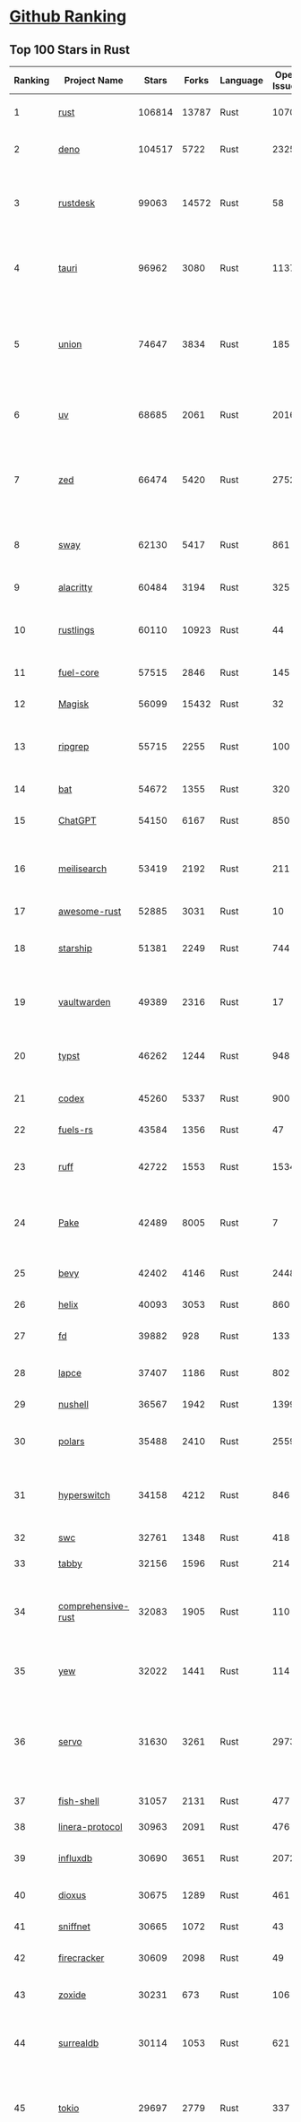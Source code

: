 [Github Ranking](../README.md)
==========

## Top 100 Stars in Rust

| Ranking | Project Name | Stars | Forks | Language | Open Issues | Description | Last Commit |
| ------- | ------------ | ----- | ----- | -------- | ----------- | ----------- | ----------- |
| 1 | [rust](https://github.com/rust-lang/rust) | 106814 | 13787 | Rust | 10701 | Empowering everyone to build reliable and efficient software. | 2025-09-30T02:34:20Z |
| 2 | [deno](https://github.com/denoland/deno) | 104517 | 5722 | Rust | 2325 | A modern runtime for JavaScript and TypeScript. | 2025-09-30T00:28:07Z |
| 3 | [rustdesk](https://github.com/rustdesk/rustdesk) | 99063 | 14572 | Rust | 58 | An open-source remote desktop application designed for self-hosting, as an alternative to TeamViewer. | 2025-09-29T05:38:02Z |
| 4 | [tauri](https://github.com/tauri-apps/tauri) | 96962 | 3080 | Rust | 1137 | Build smaller, faster, and more secure desktop and mobile applications with a web frontend. | 2025-09-28T11:44:55Z |
| 5 | [union](https://github.com/unionlabs/union) | 74647 | 3834 | Rust | 185 | The trust-minimized, zero-knowledge bridging protocol, designed for censorship resistance, extremely high security, and usage in decentralized finance. | 2025-09-29T22:45:08Z |
| 6 | [uv](https://github.com/astral-sh/uv) | 68685 | 2061 | Rust | 2016 | An extremely fast Python package and project manager, written in Rust. | 2025-09-30T00:10:12Z |
| 7 | [zed](https://github.com/zed-industries/zed) | 66474 | 5420 | Rust | 2752 | Code at the speed of thought – Zed is a high-performance, multiplayer code editor from the creators of Atom and Tree-sitter. | 2025-09-30T01:56:18Z |
| 8 | [sway](https://github.com/FuelLabs/sway) | 62130 | 5417 | Rust | 861 | 🌴 Empowering everyone to build reliable and efficient smart contracts. | 2025-09-30T02:44:39Z |
| 9 | [alacritty](https://github.com/alacritty/alacritty) | 60484 | 3194 | Rust | 325 | A cross-platform, OpenGL terminal emulator. | 2025-09-21T01:17:27Z |
| 10 | [rustlings](https://github.com/rust-lang/rustlings) | 60110 | 10923 | Rust | 44 | :crab: Small exercises to get you used to reading and writing Rust code! | 2025-09-25T14:55:36Z |
| 11 | [fuel-core](https://github.com/FuelLabs/fuel-core) | 57515 | 2846 | Rust | 145 | Rust full node implementation of the Fuel v2 protocol. | 2025-09-29T23:40:42Z |
| 12 | [Magisk](https://github.com/topjohnwu/Magisk) | 56099 | 15432 | Rust | 32 | The Magic Mask for Android | 2025-09-29T09:33:02Z |
| 13 | [ripgrep](https://github.com/BurntSushi/ripgrep) | 55715 | 2255 | Rust | 100 | ripgrep recursively searches directories for a regex pattern while respecting your gitignore | 2025-09-24T14:02:48Z |
| 14 | [bat](https://github.com/sharkdp/bat) | 54672 | 1355 | Rust | 320 | A cat(1) clone with wings. | 2025-09-27T20:55:24Z |
| 15 | [ChatGPT](https://github.com/lencx/ChatGPT) | 54150 | 6167 | Rust | 850 | 🔮 ChatGPT Desktop Application (Mac, Windows and Linux) | 2024-08-29T17:58:11Z |
| 16 | [meilisearch](https://github.com/meilisearch/meilisearch) | 53419 | 2192 | Rust | 211 | A lightning-fast search engine API bringing AI-powered hybrid search to your sites and applications. | 2025-09-29T16:20:06Z |
| 17 | [awesome-rust](https://github.com/rust-unofficial/awesome-rust) | 52885 | 3031 | Rust | 10 | A curated list of Rust code and resources. | 2025-09-25T20:25:52Z |
| 18 | [starship](https://github.com/starship/starship) | 51381 | 2249 | Rust | 744 | ☄🌌️  The minimal, blazing-fast, and infinitely customizable prompt for any shell! | 2025-09-29T17:56:49Z |
| 19 | [vaultwarden](https://github.com/dani-garcia/vaultwarden) | 49389 | 2316 | Rust | 17 | Unofficial Bitwarden compatible server written in Rust, formerly known as bitwarden_rs | 2025-09-17T17:45:03Z |
| 20 | [typst](https://github.com/typst/typst) | 46262 | 1244 | Rust | 948 | A new markup-based typesetting system that is powerful and easy to learn. | 2025-09-29T15:38:28Z |
| 21 | [codex](https://github.com/openai/codex) | 45260 | 5337 | Rust | 900 | Lightweight coding agent that runs in your terminal | 2025-09-30T04:05:32Z |
| 22 | [fuels-rs](https://github.com/FuelLabs/fuels-rs) | 43584 | 1356 | Rust | 47 | Fuel Network Rust SDK | 2025-09-23T11:47:48Z |
| 23 | [ruff](https://github.com/astral-sh/ruff) | 42722 | 1553 | Rust | 1534 | An extremely fast Python linter and code formatter, written in Rust. | 2025-09-30T03:53:39Z |
| 24 | [Pake](https://github.com/tw93/Pake) | 42489 | 8005 | Rust | 7 | 🤱🏻 Turn any webpage into a desktop app with one command. 🤱🏻 一键打包网页生成轻量桌面应用。 | 2025-09-27T14:25:26Z |
| 25 | [bevy](https://github.com/bevyengine/bevy) | 42402 | 4146 | Rust | 2448 | A refreshingly simple data-driven game engine built in Rust | 2025-09-30T03:31:00Z |
| 26 | [helix](https://github.com/helix-editor/helix) | 40093 | 3053 | Rust | 860 | A post-modern modal text editor. | 2025-09-30T03:13:17Z |
| 27 | [fd](https://github.com/sharkdp/fd) | 39882 | 928 | Rust | 133 | A simple, fast and user-friendly alternative to 'find' | 2025-09-26T14:39:31Z |
| 28 | [lapce](https://github.com/lapce/lapce) | 37407 | 1186 | Rust | 802 | Lightning-fast and Powerful Code Editor written in Rust | 2025-09-16T06:29:46Z |
| 29 | [nushell](https://github.com/nushell/nushell) | 36567 | 1942 | Rust | 1399 | A new type of shell | 2025-09-29T16:15:58Z |
| 30 | [polars](https://github.com/pola-rs/polars) | 35488 | 2410 | Rust | 2559 | Extremely fast Query Engine for DataFrames, written in Rust | 2025-09-29T12:59:55Z |
| 31 | [hyperswitch](https://github.com/juspay/hyperswitch) | 34158 | 4212 | Rust | 846 | An open source payments switch written in Rust to make payments fast, reliable and affordable | 2025-09-30T00:30:25Z |
| 32 | [swc](https://github.com/swc-project/swc) | 32761 | 1348 | Rust | 418 | Rust-based platform for the Web | 2025-09-28T13:29:32Z |
| 33 | [tabby](https://github.com/TabbyML/tabby) | 32156 | 1596 | Rust | 214 | Self-hosted AI coding assistant | 2025-09-26T20:03:32Z |
| 34 | [comprehensive-rust](https://github.com/google/comprehensive-rust) | 32083 | 1905 | Rust | 110 | This is the Rust course used by the Android team at Google. It provides you the material to quickly teach Rust. | 2025-09-29T11:39:46Z |
| 35 | [yew](https://github.com/yewstack/yew) | 32022 | 1441 | Rust | 114 | Rust / Wasm framework for creating reliable and efficient web applications | 2025-09-26T03:05:44Z |
| 36 | [servo](https://github.com/servo/servo) | 31630 | 3261 | Rust | 2973 | Servo aims to empower developers with a lightweight, high-performance alternative for embedding web technologies in applications. | 2025-09-30T04:00:46Z |
| 37 | [fish-shell](https://github.com/fish-shell/fish-shell) | 31057 | 2131 | Rust | 477 | The user-friendly command line shell. | 2025-09-29T14:09:50Z |
| 38 | [linera-protocol](https://github.com/linera-io/linera-protocol) | 30963 | 2091 | Rust | 476 | Main repository for the Linera protocol | 2025-09-30T04:04:06Z |
| 39 | [influxdb](https://github.com/influxdata/influxdb) | 30690 | 3651 | Rust | 2072 | Scalable datastore for metrics, events, and real-time analytics | 2025-09-29T23:02:12Z |
| 40 | [dioxus](https://github.com/DioxusLabs/dioxus) | 30675 | 1289 | Rust | 461 | Fullstack app framework for web, desktop, and mobile. | 2025-09-28T02:36:41Z |
| 41 | [sniffnet](https://github.com/GyulyVGC/sniffnet) | 30665 | 1072 | Rust | 43 | Comfortably monitor your Internet traffic 🕵️‍♂️ | 2025-09-29T03:20:36Z |
| 42 | [firecracker](https://github.com/firecracker-microvm/firecracker) | 30609 | 2098 | Rust | 49 | Secure and fast microVMs for serverless computing. | 2025-09-29T20:45:02Z |
| 43 | [zoxide](https://github.com/ajeetdsouza/zoxide) | 30231 | 673 | Rust | 106 | A smarter cd command. Supports all major shells. | 2025-09-22T20:27:51Z |
| 44 | [surrealdb](https://github.com/surrealdb/surrealdb) | 30114 | 1053 | Rust | 621 | A scalable, distributed, collaborative, document-graph database, for the realtime web | 2025-09-30T00:00:09Z |
| 45 | [tokio](https://github.com/tokio-rs/tokio) | 29697 | 2779 | Rust | 337 | A runtime for writing reliable asynchronous applications with Rust. Provides I/O, networking, scheduling, timers, ... | 2025-09-29T15:51:20Z |
| 46 | [rust-course](https://github.com/sunface/rust-course) | 28766 | 2477 | Rust | 63 | “连续八年成为全世界最受喜爱的语言，无 GC 也无需手动内存管理、极高的性能和安全性、过程/OO/函数式编程、优秀的包管理、JS 未来基石" — 工作之余的第二语言来试试 Rust 吧。本书拥有全面且深入的讲解、生动贴切的示例、德芙般丝滑的内容，这可能是目前最用心的 Rust 中文学习教程 / Book  | 2025-09-17T11:52:01Z |
| 47 | [turborepo](https://github.com/vercel/turborepo) | 28762 | 2097 | Rust | 124 | Build system optimized for JavaScript and TypeScript, written in Rust | 2025-09-30T02:03:05Z |
| 48 | [yazi](https://github.com/sxyazi/yazi) | 28608 | 614 | Rust | 42 | 💥 Blazing fast terminal file manager written in Rust, based on async I/O. | 2025-09-28T15:22:38Z |
| 49 | [just](https://github.com/casey/just) | 27882 | 588 | Rust | 306 | 🤖 Just a command runner | 2025-09-27T21:10:27Z |
| 50 | [iced](https://github.com/iced-rs/iced) | 27736 | 1371 | Rust | 321 | A cross-platform GUI library for Rust, inspired by Elm | 2025-09-23T00:41:50Z |
| 51 | [delta](https://github.com/dandavison/delta) | 27638 | 441 | Rust | 276 | A syntax-highlighting pager for git, diff, grep, and blame output | 2025-08-03T15:43:25Z |
| 52 | [egui](https://github.com/emilk/egui) | 26650 | 1838 | Rust | 835 | egui: an easy-to-use immediate mode GUI in Rust that runs on both web and native | 2025-09-29T09:12:05Z |
| 53 | [zellij](https://github.com/zellij-org/zellij) | 26569 | 819 | Rust | 1204 | A terminal workspace with batteries included | 2025-09-29T12:58:41Z |
| 54 | [czkawka](https://github.com/qarmin/czkawka) | 26414 | 836 | Rust | 475 | Multi functional app to find duplicates, empty folders, similar images etc. | 2025-09-08T18:30:37Z |
| 55 | [qdrant](https://github.com/qdrant/qdrant) | 26359 | 1834 | Rust | 355 | Qdrant - High-performance, massive-scale Vector Database and Vector Search Engine for the next generation of AI. Also available in the cloud https://cloud.qdrant.io/ | 2025-09-29T22:12:43Z |
| 56 | [hyperfine](https://github.com/sharkdp/hyperfine) | 26271 | 423 | Rust | 44 | A command-line benchmarking tool | 2025-09-23T17:38:56Z |
| 57 | [atuin](https://github.com/atuinsh/atuin) | 25947 | 707 | Rust | 362 | ✨ Magical shell history | 2025-09-29T07:12:41Z |
| 58 | [Rocket](https://github.com/rwf2/Rocket) | 25407 | 1614 | Rust | 58 | A web framework for Rust. | 2025-08-31T17:17:07Z |
| 59 | [pingora](https://github.com/cloudflare/pingora) | 25175 | 1475 | Rust | 144 | A library for building fast, reliable and evolvable network services. | 2025-09-26T22:25:16Z |
| 60 | [Rust](https://github.com/TheAlgorithms/Rust) | 24754 | 2456 | Rust | 2 |  All Algorithms implemented in Rust  | 2025-09-26T19:07:54Z |
| 61 | [exa](https://github.com/ogham/exa) | 24155 | 662 | Rust | 196 | A modern replacement for ‘ls’. | 2024-09-24T15:18:09Z |
| 62 | [anki](https://github.com/ankitects/anki) | 23910 | 2517 | Rust | 250 | Anki is a smart spaced repetition flashcard program | 2025-09-29T14:13:09Z |
| 63 | [actix-web](https://github.com/actix/actix-web) | 23680 | 1798 | Rust | 189 | Actix Web is a powerful, pragmatic, and extremely fast web framework for Rust. | 2025-09-29T10:55:35Z |
| 64 | [chroma](https://github.com/chroma-core/chroma) | 23629 | 1855 | Rust | 241 | Open-source search and retrieval database for AI applications. | 2025-09-30T00:15:07Z |
| 65 | [tools](https://github.com/rome/tools) | 23579 | 650 | Rust | 86 | Unified developer tools for JavaScript, TypeScript, and the web | 2023-09-04T08:42:49Z |
| 66 | [axum](https://github.com/tokio-rs/axum) | 23261 | 1249 | Rust | 51 | Ergonomic and modular web framework built with Tokio, Tower, and Hyper | 2025-09-28T21:11:39Z |
| 67 | [difftastic](https://github.com/Wilfred/difftastic) | 23124 | 400 | Rust | 217 | a structural diff that understands syntax 🟥🟩 | 2025-09-26T13:58:22Z |
| 68 | [fnm](https://github.com/Schniz/fnm) | 22271 | 582 | Rust | 284 | 🚀 Fast and simple Node.js version manager, built in Rust | 2025-09-29T21:13:16Z |
| 69 | [tree-sitter](https://github.com/tree-sitter/tree-sitter) | 22181 | 2090 | Rust | 87 | An incremental parsing system for programming tools | 2025-09-29T22:50:36Z |
| 70 | [wezterm](https://github.com/wezterm/wezterm) | 22046 | 1002 | Rust | 1296 | A GPU-accelerated cross-platform terminal emulator and multiplexer written by @wez and implemented in Rust | 2025-09-09T14:05:13Z |
| 71 | [Graphite](https://github.com/GraphiteEditor/Graphite) | 21757 | 915 | Rust | 319 | An open source graphics editor for 2025: comprehensive 2D content creation tool suite for graphic design, digital art, and interactive real-time motion graphics — featuring node-based procedural editing | 2025-09-30T04:01:31Z |
| 72 | [coreutils](https://github.com/uutils/coreutils) | 21720 | 1583 | Rust | 359 | Cross-platform Rust rewrite of the GNU coreutils | 2025-09-29T20:58:30Z |
| 73 | [fhevm](https://github.com/zama-ai/fhevm) | 21390 | 919 | Rust | 11 | FHEVM, a full-stack framework for integrating Fully Homomorphic Encryption (FHE) with blockchain applications | 2025-09-30T01:34:08Z |
| 74 | [biome](https://github.com/biomejs/biome) | 21259 | 703 | Rust | 287 | A toolchain for web projects, aimed to provide functionalities to maintain them. Biome offers formatter and linter, usable via CLI and LSP. | 2025-09-29T10:34:07Z |
| 75 | [sonic](https://github.com/valeriansaliou/sonic) | 20982 | 607 | Rust | 64 | 🦔 Fast, lightweight & schema-less search backend. An alternative to Elasticsearch that runs on a few MBs of RAM. | 2025-01-06T21:19:17Z |
| 76 | [gitui](https://github.com/gitui-org/gitui) | 20599 | 650 | Rust | 204 | Blazing 💥 fast terminal-ui for git written in rust 🦀 | 2025-09-29T02:08:50Z |
| 77 | [jj](https://github.com/jj-vcs/jj) | 20578 | 726 | Rust | 603 | A Git-compatible VCS that is both simple and powerful | 2025-09-29T21:23:59Z |
| 78 | [RustPython](https://github.com/RustPython/RustPython) | 20561 | 1349 | Rust | 329 | A Python Interpreter written in Rust | 2025-09-30T00:07:35Z |
| 79 | [slint](https://github.com/slint-ui/slint) | 20477 | 746 | Rust | 734 | Slint is an open-source declarative GUI toolkit to build native user interfaces for Rust, C++, JavaScript, or Python apps. | 2025-09-29T17:19:17Z |
| 80 | [vector](https://github.com/vectordotdev/vector) | 20396 | 1868 | Rust | 1980 | A high-performance observability data pipeline. | 2025-09-29T22:30:45Z |
| 81 | [gleam](https://github.com/gleam-lang/gleam) | 20393 | 870 | Rust | 178 | ⭐️ A friendly language for building type-safe, scalable systems! | 2025-09-29T16:56:39Z |
| 82 | [mdBook](https://github.com/rust-lang/mdBook) | 20378 | 1771 | Rust | 524 | Create book from markdown files. Like Gitbook but implemented in Rust | 2025-09-28T23:34:40Z |
| 83 | [wasmer](https://github.com/wasmerio/wasmer) | 20092 | 915 | Rust | 225 | 🚀 Fast, secure, lightweight containers based on WebAssembly | 2025-09-30T00:57:37Z |
| 84 | [goose](https://github.com/block/goose) | 19990 | 1771 | Rust | 352 | an open source, extensible AI agent that goes beyond code suggestions - install, execute, edit, and test with any LLM | 2025-09-30T03:52:39Z |
| 85 | [xi-editor](https://github.com/xi-editor/xi-editor) | 19838 | 703 | Rust | 135 | A modern editor with a backend written in Rust. | 2024-03-19T00:11:37Z |
| 86 | [neon](https://github.com/neondatabase/neon) | 19807 | 782 | Rust | 263 | Neon: Serverless Postgres. We separated storage and compute to offer autoscaling, code-like database branching, and scale to zero. | 2025-09-26T13:43:54Z |
| 87 | [mise](https://github.com/jdx/mise) | 19630 | 645 | Rust | 0 | dev tools, env vars, task runner | 2025-09-30T00:11:15Z |
| 88 | [leptos](https://github.com/leptos-rs/leptos) | 19197 | 793 | Rust | 90 | Build fast web applications with Rust. | 2025-09-29T21:54:40Z |
| 89 | [Bend](https://github.com/HigherOrderCO/Bend) | 19016 | 467 | Rust | 96 | A massively parallel, high-level programming language | 2025-06-03T17:36:56Z |
| 90 | [cube](https://github.com/cube-js/cube) | 18906 | 1896 | Rust | 636 | 📊 Cube’s universal semantic layer platform is the next evolution of OLAP technology for AI, BI, spreadsheets, and embedded analytics | 2025-09-29T13:25:10Z |
| 91 | [relay](https://github.com/facebook/relay) | 18857 | 1869 | Rust | 607 | Relay is a JavaScript framework for building data-driven React applications. | 2025-09-30T01:36:31Z |
| 92 | [spotify-tui](https://github.com/Rigellute/spotify-tui) | 18554 | 559 | Rust | 273 | Spotify for the terminal written in Rust 🚀 | 2024-04-04T15:03:12Z |
| 93 | [candle](https://github.com/huggingface/candle) | 18218 | 1239 | Rust | 445 | Minimalist ML framework for Rust | 2025-09-29T22:00:51Z |
| 94 | [RustScan](https://github.com/bee-san/RustScan) | 18109 | 1204 | Rust | 32 | 🤖 The Modern Port Scanner 🤖 | 2025-09-24T11:02:11Z |
| 95 | [universal-android-debloater](https://github.com/0x192/universal-android-debloater) | 17929 | 932 | Rust | 468 | Cross-platform GUI written in Rust using ADB to debloat non-rooted android devices. Improve your privacy, the security and battery life of your device. | 2024-08-02T16:16:12Z |
| 96 | [hurl](https://github.com/Orange-OpenSource/hurl) | 17778 | 691 | Rust | 205 | Hurl, run and test HTTP requests with plain text. | 2025-09-30T03:12:48Z |
| 97 | [eza](https://github.com/eza-community/eza) | 17599 | 321 | Rust | 220 | A modern alternative to ls | 2025-09-15T22:06:07Z |
| 98 | [SpacetimeDB](https://github.com/clockworklabs/SpacetimeDB) | 17556 | 605 | Rust | 488 | Multiplayer at the speed of light | 2025-09-30T02:40:31Z |
| 99 | [ruffle](https://github.com/ruffle-rs/ruffle) | 17238 | 922 | Rust | 5238 | A Flash Player emulator written in Rust | 2025-09-29T23:10:11Z |
| 100 | [wasmtime](https://github.com/bytecodealliance/wasmtime) | 16955 | 1515 | Rust | 728 | A lightweight WebAssembly runtime that is fast, secure, and standards-compliant | 2025-09-29T21:59:59Z |

